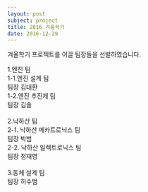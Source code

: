 ```yaml
---
layout: post
subject: project
title: 2016 겨울학기
date: 2016-12-29
---
```

겨울학기 프로젝트를 이끌 팀장들을 선발하였습니다.<br/>

1.엔진 팀 <br/>
 1-1.엔진 설계 팀<br/>
  팀장 김대환<br/>
 1-2.엔진 추진제 팀<br/>
  팀장 김솔<br/>
<br/>
2.낙하산 팀<br/>
 2-1. 낙하산 메카트로닉스 팀<br/>
  팀장 박범<br/>
 2-2. 낙하산 일렉트로닉스 팀<br/>
  팀장 정재영 <br/>
<br/>
3.동체 설계 팀<br/>
  팀장 허수범<br/>


